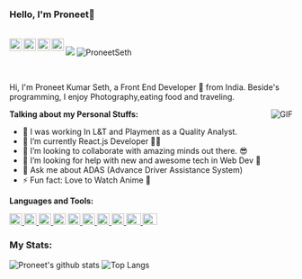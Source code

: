 ### Hello, I'm Proneet👋<p align="left">
  </br>
  
 <a href="https://twitter.com/sethproneet">
  <img align="left" alt="Pronnet Seth | Twitter" width="22px" src="https://cdn.jsdelivr.net/npm/simple-icons@v3/icons/twitter.svg" />
</a>
<a href="https://www.linkedin.com/in/proneet-kumar-seth-a09514116/">
  <img align="left" alt="Proneet's LinkdeIN" width="22px" src="https://cdn.jsdelivr.net/npm/simple-icons@v3/icons/linkedin.svg" />
</a>
<a href="https://leetcode.com/Proneet/">
  <img align="left" alt="Proneet's Leetcode" width="22px" src="https://cdn.jsdelivr.net/npm/simple-icons@v5/icons/leetcode.svg"/>
</a>
<a href="https://www.hackerrank.com/White_Noob_Coder?hr_r=1">
  <img align="left" alt="Proneet's HackerRank" width="22px" src="https://cdn.jsdelivr.net/npm/simple-icons@3.0.1/icons/hackerrank.svg" />
</a>

![](https://visitor-badge.glitch.me/badge?page_id=ProneetSeth.ProneetSeth)   <img src="https://komarev.com/ghpvc/?username=ProneetSeth" alt="ProneetSeth" /> </p>
<br />

Hi, I'm Proneet Kumar Seth, a Front End Developer 🚀 from India. Beside's programming, I enjoy Photography,eating food and traveling.

   <img align="right" alt="GIF" src="https://media.giphy.com/media/fwbZnTftCXVocKzfxR/giphy.gif" />

**Talking about my Personal Stuffs:**
- 🔭 I was working In L&T and Playment as a Quality Analyst.
- 🌱 I’m currently React.js Developer 🐱‍👤
- 👯 I’m looking to collaborate with amazing minds out there. 😎
- 🤔 I’m looking for help with new and awesome tech in Web Dev 🤖
- 💬 Ask me about ADAS (Advance Driver Assistance System)
- ⚡ Fun fact: Love to Watch Anime 🤣


**Languages and Tools:** 



<a href="https://www.java.com"> 
  <img height="20" alt="java" width="22px" src="https://cdn.jsdelivr.net/gh/devicons/devicon/icons/java/java-original.svg" /> 
</a>

<a href="https://code.visualstudio.com/"> 
  <img height="20" alt="Visual Studio Code" width="22px" src="https://cdn.jsdelivr.net/gh/devicons/devicon/icons/vscode/vscode-original.svg" />
</a>

<a href="https://www.w3schools.com/cpp/"> 
  <img height="20" alt="selenium" width="22px" src="https://cdn.jsdelivr.net/gh/devicons/devicon/icons/selenium/selenium-original.svg" /> 
</a>

<a> 
  <img height="20" alt="selenium" width="22px" src="https://cdn.jsdelivr.net/gh/devicons/devicon/icons/jira/jira-original.svg" /> 
</a>
<!-- <a href="https://www.w3schools.com/html/">
  <img height="20" alt="HTML5" width="22px" src="https://cdn.jsdelivr.net/gh/devicons/devicon/icons/html5/html5-original.svg" />
</a>
<a href="https://www.w3schools.com/css/">
  <img height="20" alt="CSS3" width="22px" src="https://cdn.jsdelivr.net/gh/devicons/devicon/icons/css3/css3-original.svg" />
</a> -->
<a href="https://www.w3schools.com/js/DEFAULT.asp">
  <img height="20" alt="JavaScript" width="22px" src="https://cdn.jsdelivr.net/gh/devicons/devicon/icons/javascript/javascript-original.svg" />
</a>

<a href="https://getbootstrap.com/docs/4.1/getting-started/introduction/"> 
  <img height="20" width="22px" alt="BootStrap" src="https://cdn.jsdelivr.net/gh/devicons/devicon/icons/bootstrap/bootstrap-original.svg" alt="bootstrap" />
</a>

<a href="https://reactjs.org/tutorial/tutorial.html">
  <img height="20" alt="React" width="22px" src="https://cdn.jsdelivr.net/gh/devicons/devicon/icons/react/react-original.svg" />
</a>

<a href="https://nodejs.org/en/docs/">
  <img height="20" alt="Node.js" width="22px" src="https://cdn.jsdelivr.net/gh/devicons/devicon/icons/nodejs/nodejs-original.svg" />
</a>
<a href="https://git-scm.com/doc">
  <img height="20"  alt="Git" width="26px" src="https://cdn.jsdelivr.net/gh/devicons/devicon/icons/git/git-original.svg" />
</a>
<a href="https://docs.github.com/en">
  <img height="20" alt="GitHub" width="26px" src="https://cdn.jsdelivr.net/gh/devicons/devicon/icons/github/github-original.svg" />
</a>
</br>

### My Stats:
![Proneet's github stats](https://github-readme-stats.vercel.app/api?username=ProneetSeth&show_icons=true&hide_border=true&theme=radical)
![Top Langs](https://github-readme-stats.vercel.app/api/top-langs/?username=ProneetSeth&layout=compact&langs_count=6)


